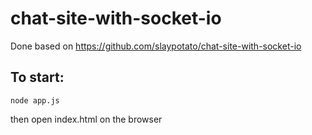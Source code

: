 ﻿# chat-site-with-socket-io
Done based on https://github.com/slaypotato/chat-site-with-socket-io

## To start:
```
node app.js
```

then open index.html on the browser
